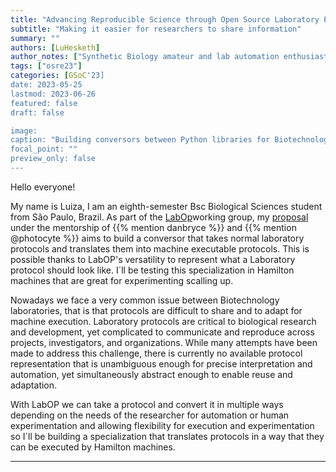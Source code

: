 ```yaml
--- 
title: "Advancing Reproducible Science through Open Source Laboratory Protocols as Software "
subtitle: "Making it easier for researchers to share information"
summary: ""
authors: [LuHesketh]
author_notes: ["Synthetic Biology amateur and lab automation enthusiast"]
tags: ["osre23"]
categories: [GSoC'23]
date: 2023-05-25
lastmod: 2023-06-26
featured: false
draft: false

image:
caption: "Building conversors between Python libraries for Biotechnology laboratories"
focal_point: ""
preview_only: false
---
```


Hello everyone!

My name is Luiza, I am an eighth-semester Bsc Biological Sciences student from São Paulo, Brazil. As part of the [LabOp](/project/osre23/ucsd/labop)working group, my [proposal](https://docs.google.com/document/d/1pJ7UIATZYASXjbLdUosvq08QkhPNTFxZFId9dapNp-o/edit?usp=sharing) under the mentorship of  {{% mention danbryce %}} and {{% mention @photocyte %}} aims to build a conversor that takes normal laboratory protocols and translates them into machine executable protocols. This is possible thanks to LabOP's versatility to represent what a Laboratory protocol should look like. I´ll be testing this specialization in Hamilton machines that are great for experimenting scalling up.

Nowadays we face a very common issue between Biotechnology laboratories, that is that protocols are difficult to share and to adapt for machine execution. Laboratory protocols are critical to biological research and development, yet complicated to communicate and reproduce across projects, investigators, and organizations. While many attempts have been made to address this challenge, there is currently no available protocol representation that is unambiguous enough for precise interpretation and automation, yet simultaneously abstract enough to enable reuse and adaptation.

With LabOP we can take a protocol and convert it in multiple ways depending on the needs of the researcher for automation or human experimentation and allowing flexibility for execution and experimentation so I`ll be building a specialization that translates protocols in a way that they can be executed by Hamilton machines.

---